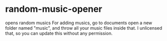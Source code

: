 # random-music-opener
opens random musics
For adding musics, go to documents open a new folder named "music", and throw all your music files inside that. I unlicensed that, so you can update this without any permission.
